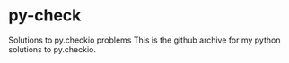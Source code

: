 # py-check
Solutions to py.checkio problems
This is the github archive for my python solutions to py.checkio.
